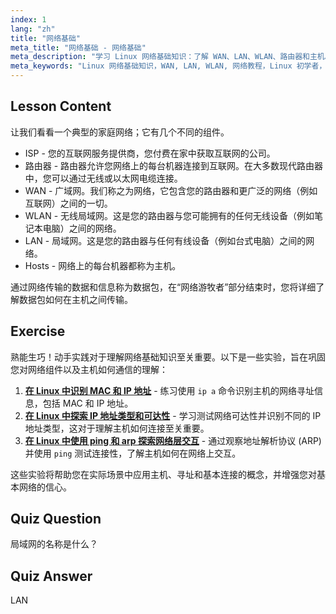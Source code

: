 ```yaml
---
index: 1
lang: "zh"
title: "网络基础"
meta_title: "网络基础 - 网络基础"
meta_description: "学习 Linux 网络基础知识：了解 WAN、LAN、WLAN、路由器和主机。通过这份初学者指南开始您的网络之旅！"
meta_keywords: "Linux 网络基础知识，WAN, LAN, WLAN, 网络教程，Linux 初学者，网络指南，Linux 概念"
---
```


## Lesson Content

让我们看看一个典型的家庭网络；它有几个不同的组件。

- ISP - 您的互联网服务提供商，您付费在家中获取互联网的公司。
- 路由器 - 路由器允许您网络上的每台机器连接到互联网。在大多数现代路由器中，您可以通过无线或以太网电缆连接。
- WAN - 广域网。我们称之为网络，它包含您的路由器和更广泛的网络（例如互联网）之间的一切。
- WLAN - 无线局域网。这是您的路由器与您可能拥有的任何无线设备（例如笔记本电脑）之间的网络。
- LAN - 局域网。这是您的路由器与任何有线设备（例如台式电脑）之间的网络。
- Hosts - 网络上的每台机器都称为主机。

通过网络传输的数据和信息称为数据包，在“网络游牧者”部分结束时，您将详细了解数据包如何在主机之间传输。

## Exercise

熟能生巧！动手实践对于理解网络基础知识至关重要。以下是一些实验，旨在巩固您对网络组件以及主机如何通信的理解：

1. **[在 Linux 中识别 MAC 和 IP 地址](https://labex.io/zh/labs/linux-identify-mac-and-ip-addresses-in-linux-592731)** - 练习使用 `ip a` 命令识别主机的网络寻址信息，包括 MAC 和 IP 地址。
2. **[在 Linux 中探索 IP 地址类型和可达性](https://labex.io/zh/labs/linux-explore-ip-address-types-and-reachability-in-linux-592780)** - 学习测试网络可达性并识别不同的 IP 地址类型，这对于理解主机如何连接至关重要。
3. **[在 Linux 中使用 ping 和 arp 探索网络层交互](https://labex.io/zh/labs/linux-explore-network-layer-interaction-with-ping-and-arp-in-linux-592746)** - 通过观察地址解析协议 (ARP) 并使用 `ping` 测试连接性，了解主机如何在网络上交互。

这些实验将帮助您在实际场景中应用主机、寻址和基本连接的概念，并增强您对基本网络的信心。

## Quiz Question

局域网的名称是什么？

## Quiz Answer

LAN
